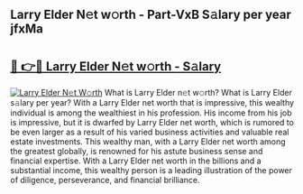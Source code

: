 ## Larry Elder N𝚎t w𝚘rth - Part-VxB S𝚊lary per year jfxMa

# <h2><a href="http://gc1ddz2.nevu.top/?p=Larry+Elder">🔗 👉🔴 Larry Elder N𝚎t w𝚘rth - S𝚊lary</a></h2>

[![Larry Elder N𝚎t W𝚘rth](https://i.imgur.com/Oavwk0R.jpeg)](http://gc1ddz2.nevu.top/?p=Larry+Elder)
What is Larry Elder n𝚎t w𝚘rth? What is Larry Elder s𝚊lary per year?
With a Larry Elder net worth that is impressive, this wealthy individual is among the wealthiest in his profession. His income from his job is impressive, but it is dwarfed by Larry Elder net worth, which is rumored to be even larger as a result of his varied business activities and valuable real estate investments. This wealthy man, with a Larry Elder net worth among the greatest globally, is renowned for his astute business sense and financial expertise. With a Larry Elder net worth in the billions and a substantial income, this wealthy person is a leading illustration of the power of diligence, perseverance, and financial brilliance.

